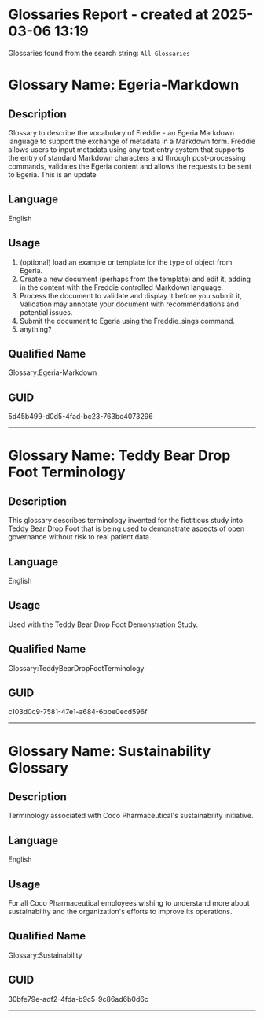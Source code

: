 # Glossaries Report - created at 2025-03-06 13:19
Glossaries found from the search string:  `All Glossaries`

# Glossary Name: Egeria-Markdown

## Description
Glossary to describe the vocabulary of Freddie - an Egeria Markdown language to support the exchange of metadata in a Markdown form.
Freddie allows users to input metadata using any text entry system that supports the entry of standard Markdown characters and through post-processing
commands, validates the Egeria content and allows the requests to be sent to Egeria. This is an update

## Language
English

## Usage
1) (optional) load an example or template for the type of object from Egeria.
2) Create a new document (perhaps from the template) and edit it, adding in the content with the Freddie controlled Markdown language.
3) Process the document to validate and display it before you submit it, Validation may annotate your document with recommendations and potential issues.
4) Submit the document to Egeria using the Freddie_sings command.
5) anything?

## Qualified Name
Glossary:Egeria-Markdown

## GUID
5d45b499-d0d5-4fad-bc23-763bc4073296


---

# Glossary Name: Teddy Bear Drop Foot Terminology

## Description
This glossary describes terminology invented for the fictitious study into Teddy Bear Drop Foot that is being used to demonstrate aspects of open governance without risk to real patient data. 

## Language
English

## Usage
Used with the Teddy Bear Drop Foot Demonstration Study.

## Qualified Name
Glossary:TeddyBearDropFootTerminology

## GUID
c103d0c9-7581-47e1-a684-6bbe0ecd596f


---

# Glossary Name: Sustainability Glossary

## Description
Terminology associated with Coco Pharmaceutical's sustainability initiative.

## Language
English

## Usage
For all Coco Pharmaceutical employees wishing to understand more about sustainability and the organization's efforts to improve its operations.

## Qualified Name
Glossary:Sustainability

## GUID
30bfe79e-adf2-4fda-b9c5-9c86ad6b0d6c


---

